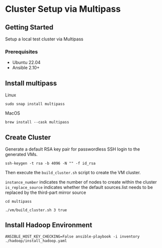 # Cluster Setup via Multipass

## Getting Started

Setup a local test cluster via Multipass

### Prerequisites

- Ubuntu 22.04
- Ansible 2.10+

## Install multipass

Linux

```shell
sudo snap install multipass
```

MacOS

```shell
brew install --cask multipass
```

## Create Cluster

Generate a default RSA key pair for passwordless SSH login to the generated VMs.

```shell
ssh-keygen -t rsa -b 4096 -N "" -f id_rsa
```

Then execute the `build_cluster.sh` script to create the VM cluster.

`instance_number` indicates the number of nodes to create within the cluster 
`is_replace_source` indicates whether the default sources.list needs to be replaced by the third-part mirror source

```shell
cd multipass

./vm/build_cluster.sh 3 true
```

## Install Hadoop Environment

```shell
ANSIBLE_HOST_KEY_CHECKING=False ansible-playbook -i inventory ./hadoop/install_hadoop.yaml
```
